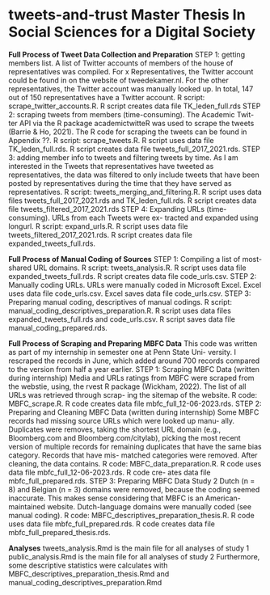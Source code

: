 # tweets-and-trust Master Thesis In Social Sciences for a Digital Society

**Full Process of Tweet Data Collection and Preparation**
STEP 1: getting members list. A list of Twitter accounts of members of the house of representatives was compiled. For x Representatives, the Twitter account could be found in on the website of tweedekamer.nl. For the other representatives, the Twitter account was manually looked up. In total, 147 out of 150 representatives have a Twitter account. R script: scrape_twitter_accounts.R. R script creates data file TK_leden_full.rds 
STEP 2: scraping tweets from members (time-consuming). The Academic Twit- ter API via the R package academictwitteR was used to scrape the tweets (Barrie & Ho, 2021). The R code for scraping the tweets can be found in Appendix ??. R script: scrape_tweets.R. R script uses data file TK_leden_full.rds. R script creates data file tweets_full_2017_2021.rds. 
STEP 3: adding member info to tweets and filtering tweets by time. As I am interested in the Tweets that representatives have tweeted as representatives, the data was filtered to only include tweets that have been posted by representatives during the time that they have served as representatives. R script: tweets_merging_and_filtering.R. R script uses data files tweets_full_2017_2021.rds and TK_leden_full.rds. R script creates data file tweets_filtered_2017_2021.rds
STEP 4: Expanding URLs (time-consuming). URLs from each Tweets were ex- tracted and expanded using longurl. R script: expand_urls.R. R script uses data file tweets_filtered_2017_2021.rds. R script creates data file expanded_tweets_full.rds.

**Full Process of Manual Coding of Sources**
STEP 1: Compiling a list of most-shared URL domains. R script: tweets_analysis.R. R script uses data file expanded_tweets_full.rds. R script creates data file code_urls.csv.
STEP 2: Manually coding URLs. URLs were manually coded in Microsoft Excel. Excel uses data file code_urls.csv. Excel saves data file code_urls.csv.
STEP 3: Preparing manual coding, descriptives of manual codings. R script: manual_coding_descriptives_preparation.R. R script uses data files expanded_tweets_full.rds and code_urls.csv. R script saves data file manual_coding_prepared.rds.

**Full Process of Scraping and Preparing MBFC Data**
This code was written as part of my internship in semester one at Penn State Uni- versity. I rescraped the records in June, which added around 700 records compared to the version from half a year earlier. 
STEP 1: Scraping MBFC Data (written during internship) Media and URLs ratings from MBFC were scraped from the webstie, using, the rvest R package (Wickham, 2022). The list of all URLs was retrieved through scrap- ing the sitemap of the website. R code: MBFC_scrape.R. R code creates data file mbfc_full_12-06-2023.rds.
STEP 2: Preparing and Cleaning MBFC Data (written during internship) Some MBFC records had missing source URLs which were looked up manu- ally. Duplicates were removes, taking the shortest URL domain (e.g., Bloomberg.com and Bloomberg.com/citylab), picking the most recent version of multiple records for remaining duplicates that have the same bias category. Records that have mis- matched categories were removed. After cleaning, the data contains. R code: MBFC_data_preparation.R. R code uses data file mbfc_full_12-06-2023.rds. R code cre- ates data file mbfc_full_prepared.rds.
STEP 3: Preparing MBFC Data Study 2 Dutch (n = 8) and Belgian (n = 3) domains were removed, because the coding seemed inaccurate. This makes sense considering that MBFC is an American-maintained website. Dutch-language domains were manually coded (see manual coding). R code: MBFC_descriptives_preparation_thesis.R. R code uses data file mbfc_full_prepared.rds. R code creates data file mbfc_full_prepared_thesis.rds.

**Analyses**
tweets_analysis.Rmd is the main file for all analyses of study 1 public_analysis.Rmd is the main file for all analyses of study 2 Furthermore, some descriptive statistics were calculates with MBFC_descriptives_preparation_thesis.Rmd and manual_coding_descriptives_preparation.Rmd
